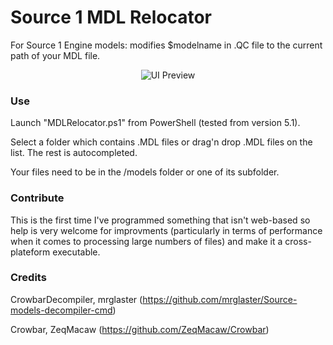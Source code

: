 # Source 1 MDL Relocator

For Source 1 Engine models: modifies $modelname in .QC file to the current path of your MDL file.

<p align="center"><img src="https://i.ibb.co/z4vb8Pr/Sans-titre.png" alt="UI Preview" border="0" /></p>

### Use

Launch "MDLRelocator.ps1" from PowerShell (tested from version 5.1).

Select a folder which contains .MDL files or drag'n drop .MDL files on the list. The rest is autocompleted.

Your files need to be in the /models folder or one of its subfolder.

### Contribute

This is the first time I've programmed something that isn't web-based so help is very welcome for improvments (particularly in terms of performance when it comes to processing large numbers of files) and make it a cross-plateform executable.

### Credits

CrowbarDecompiler, mrglaster (https://github.com/mrglaster/Source-models-decompiler-cmd)

Crowbar, ZeqMacaw (https://github.com/ZeqMacaw/Crowbar)
